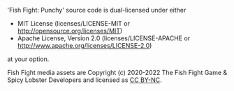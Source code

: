 'Fish Fight: Punchy' source code is dual-licensed under either

* MIT License (licenses/LICENSE-MIT or http://opensource.org/licenses/MIT)
* Apache License, Version 2.0 (licenses/LICENSE-APACHE or http://www.apache.org/licenses/LICENSE-2.0)

at your option.

Fish Fight media assets are Copyright (c) 2020-2022 The Fish Fight Game & Spicy Lobster Developers and licensed as [CC BY-NC](https://creativecommons.org/licenses/by-nc/4.0/).
